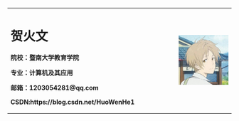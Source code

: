 <table border="0">
  <tr>
    <td width="75%">
      <h1>贺火文</h1>
      <p><b>院校：暨南大学教育学院</b></p>
      <p><b>专业：计算机及其应用</b></p>
      <p><b>邮箱：1203054281@qq.com</b></p>
      <p><b>CSDN:https://blog.csdn.net/HuoWenHe1</b></p>
    </td>
    <td width="25%">
      <img src="未标题-1.png" width="100%"> 
    </td>
  </tr>
</table>
